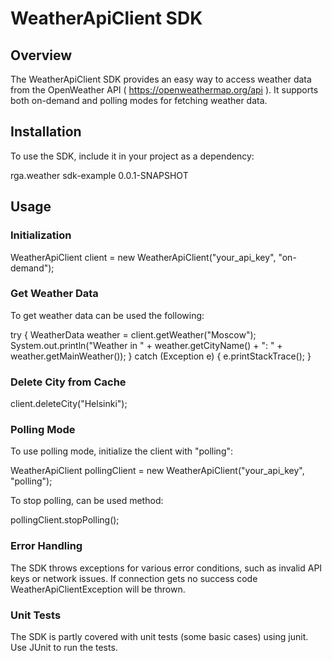 # WeatherApiClient SDK  

## Overview  
The WeatherApiClient SDK provides an easy way to access weather data from the OpenWeather API 
( https://openweathermap.org/api ). 
It supports both on-demand and polling modes for fetching weather data. 

## Installation 
To use the SDK, include it in your project as a dependency: 

<groupId>rga.weather</groupId>
<artifactId>sdk-example</artifactId>
<version>0.0.1-SNAPSHOT</version>

## Usage   

### Initialization 
WeatherApiClient client = new WeatherApiClient("your_api_key", "on-demand");

### Get Weather Data 
To get weather data can be used the following: 

try { 
    WeatherData weather = client.getWeather("Moscow"); 
    System.out.println("Weather in " + weather.getCityName() + ": " + weather.getMainWeather()); 
} catch (Exception e) {
    e.printStackTrace(); 
} 

### Delete City from Cache 
client.deleteCity("Helsinki"); 

### Polling Mode 
To use polling mode, initialize the client with "polling": 

WeatherApiClient pollingClient = new WeatherApiClient("your_api_key", "polling"); 

To stop polling, can be used method: 

pollingClient.stopPolling(); 

### Error Handling 
The SDK throws exceptions for various error conditions, such as invalid API keys or network issues. 
If connection gets no success code WeatherApiClientException will be thrown. 

### Unit Tests 
The SDK is partly covered with unit tests (some basic cases) using junit. 
Use JUnit to run the tests. 

